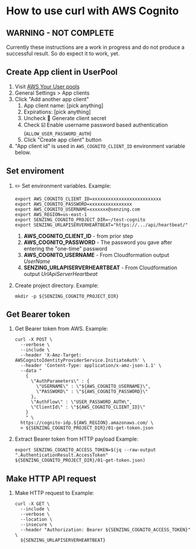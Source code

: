 # How to use curl with AWS Cognito

## WARNING - NOT COMPLETE

Currently these instructions are a work in progress and do not produce a successful result.
So do expect it to work, yet.

## Create App client in UserPool

1. Visit [AWS Your User pools](https://console.aws.amazon.com/cognito/users)
1. General Settings > App clients
1. Click "Add another app client"
    1. App client name: [pick anything]
    1. Expirations: [pick anything]
    1. Uncheck :black_square_button: Generate client secret
    1. Check :ballot_box_with_check: Enable username password based authentication (`ALLOW_USER_PASSWORD_AUTH`)
    1. Click "Create app client" button
1. "App client id" is used in `AWS_COGNITO_CLIENT_ID` environment variable below.

## Set enviroment

1. :pencil2: Set environment variables.
   Example:

    ```console
    export AWS_COGNITO_CLIENT_ID=xxxxxxxxxxxxxxxxxxxxxxxxxx
    export AWS_COGNITO_PASSWORD=xxxxxxxxxxxxxxxx
    export AWS_COGNITO_USERNAME=xxxxxxx@senzing.com
    export AWS_REGION=us-east-1
    export SENZING_COGNITO_PROJECT_DIR=~/test-cognito
    export SENZING_URLAPISERVERHEARTBEAT="https://.../api/heartbeat/"
    ```

    1. **AWS_COGNITO_CLIENT_ID** - from prior step
    1. **AWS_COGNITO_PASSWORD** - The password you gave after entering the "one-time" password
    1. **AWS_COGNITO_USERNAME** - From Cloudformation output *UserName*
    1. **SENZING_URLAPISERVERHEARTBEAT** - From Cloudformation output *UrlApiServerHeartbeat*

1. Create project directory.
   Example:

    ```console
    mkdir -p ${SENZING_COGNITO_PROJECT_DIR}
    ```

## Get Bearer token

1. Get Bearer token from AWS.
   Example:

    ```console
    curl -X POST \
      --verbose \
      --include \
      --header 'X-Amz-Target: AWSCognitoIdentityProviderService.InitiateAuth' \
      --header 'Content-Type: application/x-amz-json-1.1' \
      --data "
        {
          \"AuthParameters\" : {
            \"USERNAME\" : \"${AWS_COGNITO_USERNAME}\",
            \"PASSWORD\" : \"${AWS_COGNITO_PASSWORD}\"
          },
          \"AuthFlow\" : \"USER_PASSWORD_AUTH\",
          \"ClientId\" : \"${AWS_COGNITO_CLIENT_ID}\"
        }
        " \
      https://cognito-idp.${AWS_REGION}.amazonaws.com/ \
      > ${SENZING_COGNITO_PROJECT_DIR}/01-get-token.json
   ```

1. Extract Bearer token from HTTP payload
   Example:

    ```console
    export SENZING_COGNITO_ACCESS_TOKEN=$(jq --raw-output ".AuthenticationResult.AccessToken" ${SENZING_COGNITO_PROJECT_DIR}/01-get-token.json)
    ```

## Make HTTP API request

1. Make HTTP request to
   Example:

    ```console
    curl -X GET \
      --include \
      --verbose \
      --location \
      --insecure \
      --header "Authorization: Bearer ${SENZING_COGNITO_ACCESS_TOKEN}" \
      ${SENZING_URLAPISERVERHEARTBEAT}
    ```
